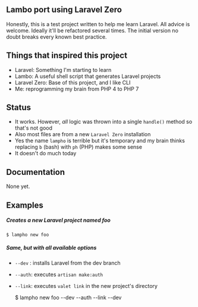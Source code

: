 ## Lambo port using Laravel Zero

Honestly, this is a test project written to help me learn Laravel. 
All advice is welcome. Ideally it'll be refactored several times. 
The initial version no doubt breaks every known best practice. 

## Things that inspired this project

- Laravel: Something I'm starting to learn
- Lambo: A useful shell script that generates Laravel projects
- Laravel Zero: Base of this project, and I like CLI
- Me: reprogramming my brain from PHP 4 to PHP 7

## Status

- It works. However, *all* logic was thrown into a single `handle()` method so that's not good
- Also most files are from a new `Laravel Zero` installation
- Yes the name `lampho` is terrible but it's temporary and my brain thinks replacing `b` (bash) with `ph` (PHP) makes some sense
- It doesn't do much today

## Documentation

None yet.

## Examples

##### Creates a new Laravel project named foo

    $ lampho new foo

##### Same, but with all available options

- `--dev` : installs Laravel from the dev branch
- `--auth`: executes `artisan make:auth`
- `--link`: executes `valet link` in the new project's directory


    $ lampho new foo --dev --auth --link --dev

